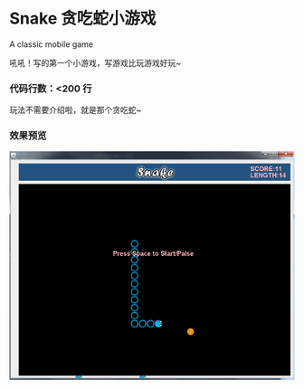 # Snake 贪吃蛇小游戏

A classic mobile game

吼吼！写的第一个小游戏，写游戏比玩游戏好玩~

### 代码行数：<200 行

玩法不需要介绍啦，就是那个贪吃蛇~

### 效果预览

![image](https://github.com/EEEmma/Snake/blob/master/src/resource/display.png)
